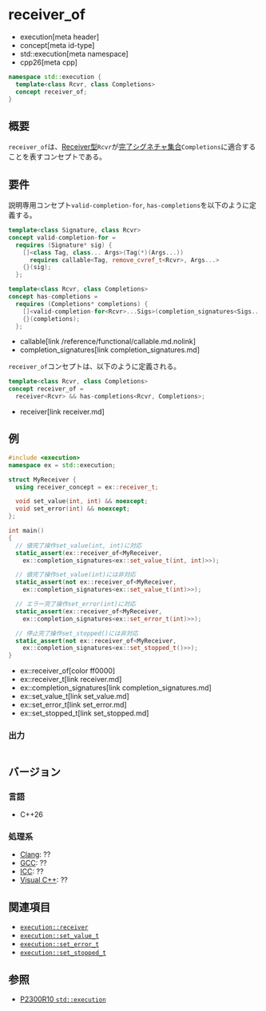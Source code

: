 # receiver_of
* execution[meta header]
* concept[meta id-type]
* std::execution[meta namespace]
* cpp26[meta cpp]

```cpp
namespace std::execution {
  template<class Rcvr, class Completions>
  concept receiver_of;
}
```

## 概要
`receiver_of`は、[Receiver型](receiver.md)`Rcvr`が[完了シグネチャ集合](completion_signatures.md)`Completions`に適合することを表すコンセプトである。


## 要件
説明専用コンセプト`valid-completion-for`, `has-completions`を以下のように定義する。

```cpp
template<class Signature, class Rcvr>
concept valid-completion-for =
  requires (Signature* sig) {
    []<class Tag, class... Args>(Tag(*)(Args...))
      requires callable<Tag, remove_cvref_t<Rcvr>, Args...>
    {}(sig);
  };

template<class Rcvr, class Completions>
concept has-completions =
  requires (Completions* completions) {
    []<valid-completion-for<Rcvr>...Sigs>(completion_signatures<Sigs...>*)
    {}(completions);
  };
```
* callable[link /reference/functional/callable.md.nolink]
* completion_signatures[link completion_signatures.md]

`receiver_of`コンセプトは、以下のように定義される。

```cpp
template<class Rcvr, class Completions>
concept receiver_of =
  receiver<Rcvr> && has-completions<Rcvr, Completions>;
```
* receiver<Rcvr>[link receiver.md]


## 例
```cpp example
#include <execution>
namespace ex = std::execution;

struct MyReceiver {
  using receiver_concept = ex::receiver_t;

  void set_value(int, int) && noexcept;
  void set_error(int) && noexcept;
};

int main()
{
  // 値完了操作set_value(int, int)に対応
  static_assert(ex::receiver_of<MyReceiver,
    ex::completion_signatures<ex::set_value_t(int, int)>>);

  // 値完了操作set_value(int)には非対応
  static_assert(not ex::receiver_of<MyReceiver,
    ex::completion_signatures<ex::set_value_t(int)>>);

  // エラー完了操作set_error(int)に対応
  static_assert(ex::receiver_of<MyReceiver,
    ex::completion_signatures<ex::set_error_t(int)>>);

  // 停止完了操作set_stopped()には非対応
  static_assert(not ex::receiver_of<MyReceiver,
    ex::completion_signatures<ex::set_stopped_t()>>);
}
```
* ex::receiver_of[color ff0000]
* ex::receiver_t[link receiver.md]
* ex::completion_signatures[link completion_signatures.md]
* ex::set_value_t[link set_value.md]
* ex::set_error_t[link set_error.md]
* ex::set_stopped_t[link set_stopped.md]

### 出力
```
```


## バージョン
### 言語
- C++26

### 処理系
- [Clang](/implementation.md#clang): ??
- [GCC](/implementation.md#gcc): ??
- [ICC](/implementation.md#icc): ??
- [Visual C++](/implementation.md#visual_cpp): ??


## 関連項目
- [`execution::receiver`](receiver.md)
- [`execution::set_value_t`](set_value.md)
- [`execution::set_error_t`](set_error.md)
- [`execution::set_stopped_t`](set_stopped.md)


## 参照
- [P2300R10 `std::execution`](https://www.open-std.org/jtc1/sc22/wg21/docs/papers/2024/p2300r10.html)
